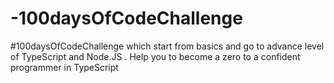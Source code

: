 # -100daysOfCodeChallenge
#100daysOfCodeChallenge which start from basics and go to advance level of TypeScript and Node.JS . Help you to become a zero to a confident programmer in TypeScript
